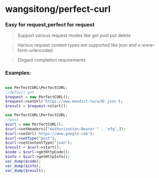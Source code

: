 # wangsitong/perfect-curl
### Easy for request,perfect for request</br>
>Support various request modes like get post put delete

>Various request content types are supported like json and x-www-form-urlencoded

>Elegant completion requirements

### Examples:

```php 

use PerfectCURL\PerfectCURL;
//default get
$request = new PerfectCURL();
$request->setUrl('https://www.moedict.tw/a/好.json');
$result = $request->start();
```

```php
use PerfectCURL\PerfectCURL;
//post
$curl = new PerfectCURL();
$curl->setHeaders(["Authorization:Bearer " . 'efg',]);
$curl->setUrl('https://www.google.com');
$curl->setType("post");
$curl->setContentType("json");
$result = $curl->start();
$code = $curl->getHttpCode();
$info = $curl->getHttpInfo();
var_dump($code);
var_dump($info);
var_dump($result);


